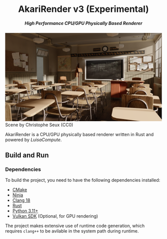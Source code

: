 <h1 align="center">AkariRender v3 (Experimental)</h1>
<h5 align="center">High Performance CPU/GPU Physically Based Renderer</h5>

![](gallery/classroom.png)
Scene by Christophe Seux (CC0)

AkariRender is a CPU/GPU physically based renderer written in Rust and powered by *LuisaCompute*.

## Build and Run
### Dependencies
To build the project, you need to have the following dependencies installed:
- [CMake](https://cmake.org/)
- [Ninja](https://ninja-build.org/)
- [Clang 18](https://github.com/llvm/llvm-project/releases)
- [Rust](https://www.rust-lang.org/)
- [Python 3.11+](https://www.python.org/)
- [Vulkan SDK](https://vulkan.lunarg.com/sdk/home) (Optional, for GPU rendering)
<!-- - [CUDA 12.2](https://developer.nvidia.com/cuda) (Optional, for GPU rendering) -->

The project makes extensive use of runtime code generation, which requires `clang++` to be avilable in the system path during runtime.
